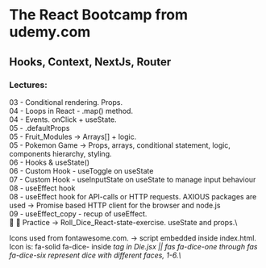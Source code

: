 # The React Bootcamp from udemy.com

## Hooks, Context, NextJs, Router

### Lectures:

03 - Conditional rendering. Props.\
04 - Loops in React - .map() method.\
04 - Events. onClick + useState.\
05 - .defaultProps\
05 - Fruit_Modules -> Arrays[] + logic.\
05 - Pokemon Game -> Props, arrays, conditional statement, logic, components hierarchy, styling.\
06 - Hooks & useState()\
06 - Custom Hook - useToggle on useState\
07 - Custom Hook - useInputState on useState to manage input behaviour\
08 - useEffect hook\
08 - useEffect hook for API-calls or HTTP requests. AXIOUS packages are used -> Promise based HTTP client for the browser and node.js\
09 - useEffect_copy - recup of useEffect.\
🎲 🎲 Practice -> Roll_Dice_React-state-exercise. useState and props.\

Icons used from fontawesome.com. -> script embedded inside index.html. \
Icon is: fa-solid fa-dice- inside <i> tag in Die.jsx || <i class="fas fa-dice-one"></i> fas fa-dice-one through fas fa-dice-six represent dice with different faces, 1-6.\
